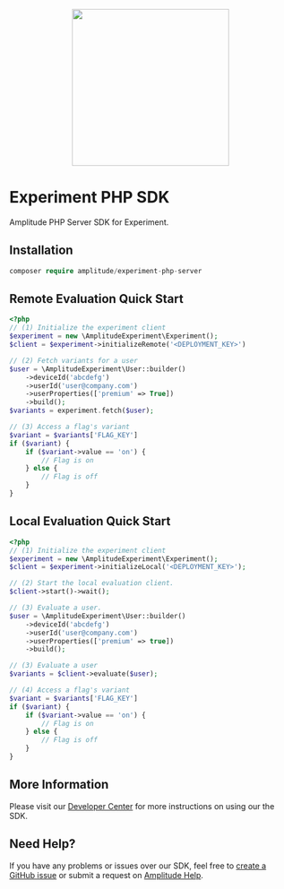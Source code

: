 <p align="center">
  <a href="https://amplitude.com" target="_blank" align="center">
    <img src="https://static.amplitude.com/lightning/46c85bfd91905de8047f1ee65c7c93d6fa9ee6ea/static/media/amplitude-logo-with-text.4fb9e463.svg" width="280">
  </a>
  <br />
</p>

# Experiment PHP SDK
Amplitude PHP Server SDK for Experiment.

## Installation
```php
composer require amplitude/experiment-php-server
```

## Remote Evaluation Quick Start
```php
<?php
// (1) Initialize the experiment client
$experiment = new \AmplitudeExperiment\Experiment();
$client = $experiment->initializeRemote('<DEPLOYMENT_KEY>')

// (2) Fetch variants for a user
$user = \AmplitudeExperiment\User::builder()
    ->deviceId('abcdefg')
    ->userId('user@company.com')
    ->userProperties(['premium' => True])
    ->build();
$variants = experiment.fetch($user);

// (3) Access a flag's variant
$variant = $variants['FLAG_KEY']
if ($variant) {
    if ($variant->value == 'on') {
        // Flag is on
    } else {
        // Flag is off
    }
}
```

## Local Evaluation Quick Start

```php
<?php
// (1) Initialize the experiment client
$experiment = new \AmplitudeExperiment\Experiment();
$client = $experiment->initializeLocal('<DEPLOYMENT_KEY>');

// (2) Start the local evaluation client.
$client->start()->wait();

// (3) Evaluate a user.
$user = \AmplitudeExperiment\User::builder()
    ->deviceId('abcdefg')
    ->userId('user@company.com')
    ->userProperties(['premium' => true]) 
    ->build();

// (3) Evaluate a user
$variants = $client->evaluate($user);

// (4) Access a flag's variant
$variant = $variants['FLAG_KEY']
if ($variant) {
    if ($variant->value == 'on') {
        // Flag is on
    } else {
        // Flag is off
    }
}
```

## More Information
Please visit our [Developer Center](https://www.docs.developers.amplitude.com/experiment/sdks/php-sdk/) for more instructions on using our the SDK.

## Need Help?
If you have any problems or issues over our SDK, feel free to [create a GitHub issue](https://github.com/amplitude/experiment-php-server/issues/new) or submit a request on [Amplitude Help](https://help.amplitude.com/hc/en-us/requests/new).
